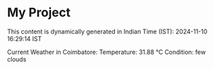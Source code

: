 # My Project

This content is dynamically generated in Indian Time (IST): 2024-11-10 16:29:14 IST


Current Weather in Coimbatore:
Temperature: 31.88 °C
Condition: few clouds
